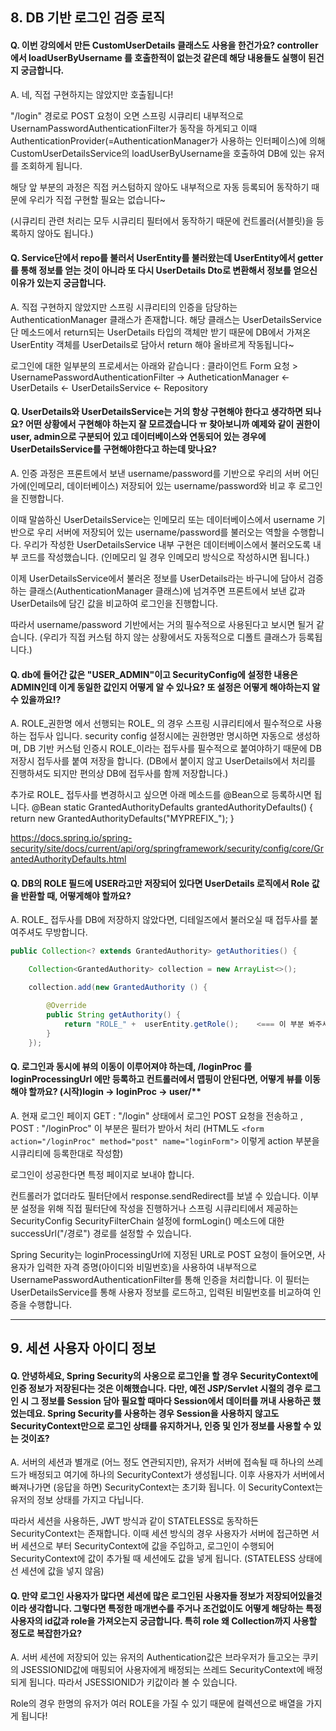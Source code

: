 ## 8. DB 기반 로그인 검증 로직
#### Q. 이번 강의에서 만든 CustomUserDetails 클래스도 사용을 한건가요? controller에서 loadUserByUsername 를 호출한적이 없는것 같은데 해당 내용들도 실행이 된건지 궁금합니다.
A. 네, 직접 구현하지는 않았지만 호출됩니다!

"/login" 경로로 POST 요청이 오면 스프링 시큐리티 내부적으로 UsernamPasswordAuthenticationFilter가 동작을 하게되고 이때 AuthenticationProvider(=AuthenticationManager가 사용하는 인터페이스)에 의해 CustomUserDetailsService의 loadUserByUsername을 호출하여 DB에 있는 유저를 조회하게 됩니다.

해당 앞 부분의 과정은 직접 커스텀하지 않아도 내부적으로 자동 등록되어 동작하기 때문에 우리가 직접 구현할 필요는 없습니다~

(시큐리티 관련 처리는 모두 시큐리티 필터에서 동작하기 때문에 컨트롤러(서블릿)을 등록하지 않아도 됩니다.)

#### Q. Service단에서 repo를 불러서 UserEntity를 불러왔는데 UserEntity에서 getter를 통해 정보를 얻는 것이 아니라 또 다시 UserDetails Dto로 변환해서 정보를 얻으신 이유가 있는지 궁금합니다.
A. 직접 구현하지 않았지만 스프링 시큐리티의 인증을 담당하는 AuthenticationManager 클래스가 존재합니다.
해당 클래스는 UserDetailsService단 메소드에서 return되는 UserDetails 타입의 객체만 받기 때문에 DB에서 가져온 UserEntity 객체를 UserDetails로 담아서 return 해야 올바르게 작동됩니다~

로그인에 대한 일부분의 프로세서는 아래와 같습니다 :
클라이언트 Form 요청 > UsernamePasswordAuthenticationFilter -> AutheticationManager <- UserDetails <- UserDetailsService <- Repository

#### Q. UserDetails와 UserDetailsService는 거의 항상 구현해야 한다고 생각하면 되나요? 어떤 상황에서 구현해야 하는지 잘 모르겠습니다 ㅠ 찾아보니까 예제와 같이 권한이 user, admin으로 구분되어 있고 데이터베이스와 연동되어 있는 경우에 UserDetailsService를 구현해야한다고 하는데 맞나요?
A. 인증 과정은 프론트에서 보낸 username/password를 기반으로 우리의 서버 어딘가에(인메모리, 데이터베이스) 저장되어 있는 username/password와 비교 후 로그인을 진행합니다.

이때 말씀하신 UserDetailsService는 인메모리 또는 데이터베이스에서 username 기반으로 우리 서버에 저장되어 있는 username/password를 불러오는 역할을 수행합니다.
우리가 작성한 UserDetailsService 내부 구현은 데이터베이스에서 불러오도록 내부 코드를 작성했습니다. (인메모리 일 경우 인메모리 방식으로 작성하시면 됩니다.)

이제 UserDetailsService에서 불러온 정보를 UserDetails라는 바구니에 담아서 검증하는 클래스(AuthenticationManager 클래스)에 넘겨주면 프론트에서 보낸 값과 UserDetails에 담긴 값을 비교하여 로그인을 진행합니다.

따라서 username/password 기반에서는 거의 필수적으로 사용된다고 보시면 될거 같습니다. (우리가 직접 커스텀 하지 않는 상황에서도 자동적으로 디폴트 클래스가 등록됩니다.)

#### Q. db에 들어간 값은 "USER_ADMIN"이고 SecurityConfig에 설정한 내용은 ADMIN인데 이게 동일한 값인지 어떻게 알 수 있나요? 또 설정은 어떻게 해야하는지 알 수 있을까요!?
A. ROLE_권한명 에서 선행되는 ROLE_ 의 경우 스프링 시큐리티에서 필수적으로 사용하는 접두사 입니다.
security config 설정시에는 권한명만 명시하면 자동으로 생성하며, DB 기반 커스텀 인증시 ROLE_이라는 접두사를 필수적으로 붙여야하기 때문에 DB 저장시 접두사를 붙여 저장을 합니다. (DB에서 붙이지 않고 UserDetails에서 처리를 진행하셔도 되지만 편의상 DB에 접두사를 함께 저장합니다.)

추가로 ROLE_ 접두사를 변경하시고 싶으면 아래 메소드를 @Bean으로 등록하시면 됩니다.
@Bean
static GrantedAuthorityDefaults grantedAuthorityDefaults() {
return new GrantedAuthorityDefaults("MYPREFIX_");
}

https://docs.spring.io/spring-security/site/docs/current/api/org/springframework/security/config/core/GrantedAuthorityDefaults.html

#### Q. DB의 ROLE 필드에 USER라고만 저장되어 있다면 UserDetails 로직에서 Role 값을 반환할 때, 어떻게해야 할까요?
A. ROLE_ 접두사를 DB에 저장하지 않았다면, 디테일즈에서 불러오실 때 접두사를 붙여주셔도 무방합니다.
```JAVA
public Collection<? extends GrantedAuthority> getAuthorities() {

    Collection<GrantedAuthority> collection = new ArrayList<>();

    collection.add(new GrantedAuthority () {

        @Override
        public String getAuthority() {
            return "ROLE_" +  userEntity.getRole();    <=== 이 부분 봐주세요 !!
        }
    });
```

#### Q. 로그인과 동시에 뷰의 이동이 이루어져야 하는데, /loginProc 를 loginProcessingUrl 에만 등록하고 컨트롤러에서 맵핑이 안된다면, 어떻게 뷰를 이동해야 할까요? (시작)login -> loginProc -> user/**
A. 현재 로그인 페이지 GET : "/login" 상태에서 로그인 POST 요청을 전송하고 , POST : "/loginProc" 이 부분은 필터가 받아서 처리 (HTML도 `<form action="/loginProc" method="post" name="loginForm">` 이렇게 action 부분을 시큐리티에 등록한대로 작성함)

로그인이 성공한다면 특정 페이지로 보내야 합니다.

컨트롤러가 없더라도 필터단에서 response.sendRedirect를 보낼 수 있습니다.
이부분 설정을 위해 직접 필터단에 작성을 진행하거나 스프링 시큐리티에서 제공하는 SecurityConfig SecurityFilterChain 설정에 formLogin() 메소드에 대한 successUrl("/경로") 경로를 설정할 수 있습니다.

Spring Security는 loginProcessingUrl에 지정된 URL로 POST 요청이 들어오면, 사용자가 입력한 자격 증명(아이디와 비밀번호)을 사용하여 내부적으로 UsernamePasswordAuthenticationFilter를 통해 인증을 처리합니다. 이 필터는 UserDetailsService를 통해 사용자 정보를 로드하고, 입력된 비밀번호를 비교하여 인증을 수행합니다.

---

## 9. 세션 사용자 아이디 정보
#### Q. 안녕하세요, Spring Security의 사옹으로 로그인을 할 경우 SecurityContext에 인증 정보가 저장된다는 것은 이해했습니다. 다만, 예전 JSP/Servlet 시절의 경우 로그인 시 그 정보를 Session 담아 필요할 때마다 Session에서 데이터를 꺼내 사용하곤 했었는데요. Spring Security를 사용하는 경우 Session을 사용하지 않고도 SecurityContext만으로 로그인 상태를 유지하거나, 인증 및 인가 정보를 사용할 수 있는 것이죠?
A. 서버의 세션과 별개로 (어느 정도 연관되지만), 유저가 서버에 접속될 때 하나의 쓰레드가 배정되고 여기에 하나의 SecurityContext가 생성됩니다.
이후 사용자가 서버에서 빠져나가면 (응답을 하면) SecurityContext는 초기화 됩니다.
이 SecurityContext는 유저의 정보 상태를 가지고 다닙니다.

따라서 세션을 사용하든, JWT 방식과 같이 STATELESS로 동작하든 SecurityContext는 존재합니다. 이때 세션 방식의 경우 사용자가 서버에 접근하면 서버 세션으로 부터 SecurityContext에 값을 주입하고, 로그인이 수행되어 SecurityContext에 값이 추가될 때 세션에도 값을 넣게 됩니다.
(STATELESS 상태에선 세션에 값을 넣지 않음)

#### Q. 만약 로그인 사용자가 많다면 세션에 많은 로그인된 사용자들 정보가 저장되어있을것이라 생각합니다. 그렇다면 특정한 매개변수를 주거나 조건없이도 어떻게 해당하는 특정 사용자의 id값과 role을 가져오는지 궁금합니다. 특히 role 왜 Collection까지 사용할 정도로 복잡한가요?
A. 서버 세션에 저장되어 있는 유저의 Authentication값은 브라우저가 들고오는 쿠키의 JSESSIONID값에 매핑되어 사용자에게 배정되는 쓰레드 SecurityContext에 배정되게 됩니다.
따라서 JSESSIONID가 키값이라 볼 수 있습니다.

Role의 경우 한명의 유저가 여러 ROLE을 가질 수 있기 때문에 컬렉션으로 배열을 가지게 됩니다!

